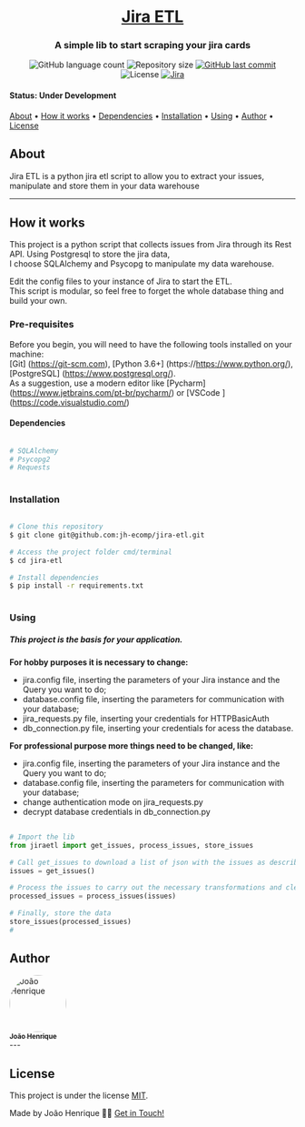   
<h1 align="center">  
   <a href="#"> Jira ETL </a>  
</h1>  
  
<h3 align="center">  
    A simple lib to start scraping your jira cards  
</h3>  
  
<p align="center">
  <img alt="GitHub language count" src="https://img.shields.io/github/languages/count/jh-ecomp/jira-etl?color=%2304D361">
  <img alt="Repository size" src="https://img.shields.io/github/repo-size/jh-ecomp/jira-etl">
  <a href="https://github.com/jh-ecomp/jira-etl/commits/master">
    <img alt="GitHub last commit" src="https://img.shields.io/github/last-commit/jh-ecomp/jira-etl">
  </a>
  <img alt="License" src="https://img.shields.io/badge/license-MIT-brightgreen">
  <a href="https://docs.atlassian.com/software/jira/docs/api/REST/8.19.1/">
    <img alt="Jira" src="https://img.shields.io/badge/Jira-API%20REST%208.12.1-0052cc">
  </a>
</p>
  
<h4 align="left">   
    Status: Under Development  
</h4>  
  
<p align="left">  
 <a href="#about">About</a> •  
 <a href="#how-it-works">How it works</a> •  
 <a href="#dependencies">Dependencies</a> •  
 <a href="#installation">Installation</a> •   
 <a href="#using">Using</a> •   
 <a href="#author">Author</a> •  
 <a href="#user-content-license">License</a>  
  
</p>  
  
## About  
  
Jira ETL is a python jira etl script to allow you to extract your issues, manipulate and store them in your data warehouse  
  
---  
  
## How it works  
  
This project is a python script that collects issues from Jira through its Rest API. Using Postgresql to store the jira data,  
I choose SQLAlchemy and Psycopg to manipulate my data warehouse.  
  
Edit the config files to your instance of Jira to start the ETL.  
This script is modular, so feel free to forget the whole database thing and build your own.  
  
### Pre-requisites  
  
Before you begin, you will need to have the following tools installed on your machine:  
[Git] (https://git-scm.com), [Python 3.6+] (https://https://www.python.org/), [PostgreSQL] (https://www.postgresql.org/).  
As a suggestion, use a modern editor like [Pycharm] (https://www.jetbrains.com/pt-br/pycharm/) or [VSCode ] (https://code.visualstudio.com/)  
  
#### Dependencies  
  
```bash  
  
# SQLAlchemy  
# Psycopg2  
# Requests  
  
```  
  
### Installation  
  
```bash  
  
# Clone this repository  
$ git clone git@github.com:jh-ecomp/jira-etl.git  
  
# Access the project folder cmd/terminal  
$ cd jira-etl  
  
# Install dependencies  
$ pip install -r requirements.txt  
  
```  
  
### Using  
##### This project is the basis for your application.  
**For hobby purposes it is necessary to change:**  
- jira.config file, inserting the parameters of your Jira instance and the Query you want to do;  
- database.config file, inserting the parameters for communication with your database;  
- jira_requests.py file, inserting your credentials for HTTPBasicAuth  
- db_connection.py file, inserting your credentials for acess the database.

**For professional purpose more things need to be changed, like:**  
- jira.config file, inserting the parameters of your Jira instance and the Query you want to do;  
- database.config file, inserting the parameters for communication with your database;  
- change authentication mode on jira_requests.py  
- decrypt database credentials in db_connection.py  
  
```python  
  
# Import the lib  
from jiraetl import get_issues, process_issues, store_issues  
  
# Call get_issues to download a list of json with the issues as described in jira.config  
issues = get_issues()  
  
# Process the issues to carry out the necessary transformations and cleaning  
processed_issues = process_issues(issues)  
  
# Finally, store the data  
store_issues(processed_issues)  
#  
```  
  
## Author  
  
<a href="https://github.com/jh-ecomp?tab=repositories">  
 <img style="border-radius: 50%;" src="https://avatars.githubusercontent.com/u/21336271?s=400&u=4b4ff916cafb59709adaa958f3c0f46bed35ae62&v=4" width="100px;" alt="João Henrique"/>  
 <br />  
 <sub><b>João Henrique</b></sub></a> <a href="https://github.com/jh-ecomp?tab=repositories" title="João Henrique"></a>  
 <br />  
---  
  
## License  
  
This project is under the license [MIT](./LICENSE.txt).  
  
Made by João Henrique 👋🏽 [Get in Touch!](Https://www.linkedin.com/in/joaohenriqueengcomp )

